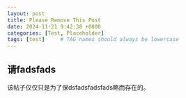 ```yaml
---
layout: post
title: Please Remove This Post
date: 2024-11-21 9:42:38 +0800
categories: [Test, Placeholder]
tags: [test]     # TAG names should always be lowercase
---
```


## 请fadsfads

该帖子仅仅只是为了保dsfadsfadsfads略而存在的。

